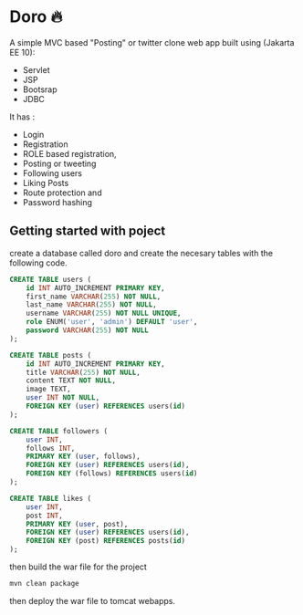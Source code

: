 # Doro 🔥

A simple MVC based "Posting" or twitter clone web app built using (Jakarta EE 10):

- Servlet
- JSP
- Bootsrap
- JDBC

It has :

- Login
- Registration
- ROLE based registration,
- Posting or tweeting
- Following users
- Liking Posts
- Route protection and
- Password hashing

## Getting started with poject

create a database called doro and create the necesary tables with the following code.

```sql
CREATE TABLE users (
    id INT AUTO_INCREMENT PRIMARY KEY,
    first_name VARCHAR(255) NOT NULL,
    last_name VARCHAR(255) NOT NULL,
    username VARCHAR(255) NOT NULL UNIQUE,
    role ENUM('user', 'admin') DEFAULT 'user',
    password VARCHAR(255) NOT NULL
);

CREATE TABLE posts (
    id INT AUTO_INCREMENT PRIMARY KEY,
    title VARCHAR(255) NOT NULL,
    content TEXT NOT NULL,
    image TEXT,
    user INT NOT NULL,
    FOREIGN KEY (user) REFERENCES users(id)
);

CREATE TABLE followers (
    user INT,
    follows INT,
    PRIMARY KEY (user, follows),
    FOREIGN KEY (user) REFERENCES users(id),
    FOREIGN KEY (follows) REFERENCES users(id)
);

CREATE TABLE likes (
    user INT,
    post INT,
    PRIMARY KEY (user, post),
    FOREIGN KEY (user) REFERENCES users(id),
    FOREIGN KEY (post) REFERENCES posts(id)
);
```

then build the war file for the project

```bash
mvn clean package
```

then deploy the war file to tomcat webapps.
